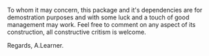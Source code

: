To whom it may concern,
this package and it's dependencies are for demostration purposes and with some luck and a touch of good management may work. Feel free to comment on any aspect of its construction, all constructive critism is welcome.

Regards,
A.Learner.